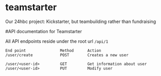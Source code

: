 teamstarter
===========

Our 24hbc project: Kickstarter, but teambuilding rather than fundraising

#API documentation for Teamstarter


All API endpoints reside under the root url ```/api/1```

```
End point               Method      Action
/user/create            POST        Creates a new user

/user/<user-id>         GET         Get information about user
/user/<user-id>         PUT         Modify user
```
